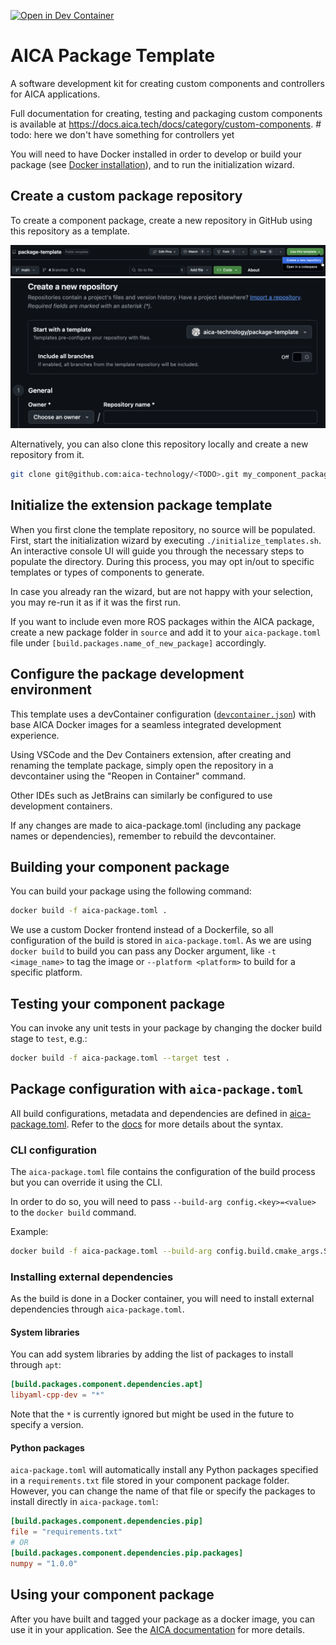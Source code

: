 [![Open in Dev Container](https://img.shields.io/static/v1?label=Dev%20Containers&message=Open&color=blue&logo=visualstudiocode)](https://vscode.dev/redirect?url=vscode://ms-vscode-remote.remote-containers/cloneInVolume?url=https://github.com/aica-technology/component-template)

# AICA Package Template

A software development kit for creating custom components and controllers for AICA applications.

Full documentation for creating, testing and packaging custom components is available at
https://docs.aica.tech/docs/category/custom-components. # todo: here we don't have something for controllers yet

You will need to have Docker installed in order to develop or build your package (see
[Docker installation](https://docs.docker.com/get-docker/)), and to run the initialization wizard.

## Create a custom package repository

To create a component package, create a new repository in GitHub using this repository as a template.

![Use this template menu](docs/creation-1.png) ![Create new repository menu](docs/creation-2.png)

Alternatively, you can also clone this repository locally and create a new repository from it.

```bash
git clone git@github.com:aica-technology/<TODO>.git my_component_package
```

## Initialize the extension package template

When you first clone the template repository, no source will be populated. First, start the initialization wizard by
executing `./initialize_templates.sh`. An interactive console UI will guide you through the necessary steps to populate
the directory. During this process, you may opt in/out to specific templates or types of components to generate.

In case you already ran the wizard, but are not happy with your selection, you may re-run it as if it was the first run.

If you want to include even more ROS packages within the AICA package, create a new package folder in `source` and add
it to your `aica-package.toml` file under `[build.packages.name_of_new_package]` accordingly.

## Configure the package development environment

This template uses a devContainer configuration ([`devcontainer.json`](./.devcontainer/devcontainer.json)) with base
AICA Docker images for a seamless integrated development experience.

Using VSCode and the Dev Containers extension, after creating and renaming the template package, simply open the
repository in a devcontainer using the "Reopen in Container" command.

Other IDEs such as JetBrains can similarly be configured to use development containers.

If any changes are made to aica-package.toml (including any package names or dependencies), remember to rebuild the
devcontainer.

## Building your component package

You can build your package using the following command:

```bash
docker build -f aica-package.toml .
```

We use a custom Docker frontend instead of a Dockerfile, so all configuration of the build is stored in
`aica-package.toml`. As we are using `docker build` to build you can pass any Docker argument, like `-t <image_name>` to
tag the image or `--platform <platform>` to build for a specific platform.

## Testing your component package

You can invoke any unit tests in your package by changing the docker build stage to `test`, e.g.:

```bash
docker build -f aica-package.toml --target test .
```

## Package configuration with `aica-package.toml`

All build configurations, metadata and dependencies are defined in [aica-package.toml](./aica-package.toml). Refer to
the [docs](https://docs.aica.tech/docs/reference/custom-components/aica-package-toml) for more details about the syntax.

### CLI configuration

The `aica-package.toml` file contains the configuration of the build process but you can override it using the CLI.

In order to do so, you will need to pass `--build-arg config.<key>=<value>` to the `docker build` command.

Example:

```bash
docker build -f aica-package.toml --build-arg config.build.cmake_args.SOME_FLAG=Release .
```

### Installing external dependencies

As the build is done in a Docker container, you will need to install external dependencies through `aica-package.toml`.

#### System libraries

You can add system libraries by adding the list of packages to install through `apt`:

```toml
[build.packages.component.dependencies.apt]
libyaml-cpp-dev = "*"
```

Note that the `*` is currently ignored but might be used in the future to specify a version.

#### Python packages

`aica-package.toml` will automatically install any Python packages specified in a `requirements.txt` file stored in your
component package folder. However, you can change the name of that file or specify the packages to install directly in
`aica-package.toml`:

```toml
[build.packages.component.dependencies.pip]
file = "requirements.txt"
# OR
[build.packages.component.dependencies.pip.packages]
numpy = "1.0.0"
```

## Using your component package

After you have built and tagged your package as a docker image, you can use it in your application. See the
[AICA documentation](https://docs.aica.tech/docs/getting-started/installation-and-launch#configuring-the-aica-system-image)
for more details.
